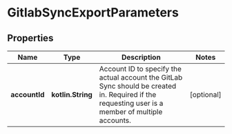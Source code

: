 
# GitlabSyncExportParameters

## Properties
Name | Type | Description | Notes
------------ | ------------- | ------------- | -------------
**accountId** | **kotlin.String** | Account ID to specify the actual account the GitLab Sync should be created in. Required if the requesting user is a member of multiple accounts. |  [optional]



